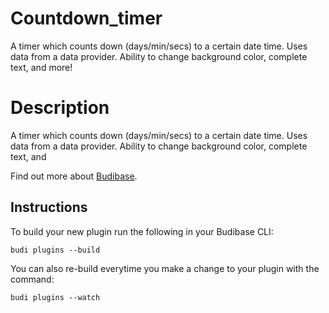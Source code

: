 # Countdown_timer
A timer which counts down (days/min/secs) to a certain date time. Uses data from a data provider. Ability to change background color, complete text, and more!

# Description
A timer which counts down (days/min/secs) to a certain date time. Uses data from a data provider. Ability to change background color, complete text, and

Find out more about [Budibase](https://github.com/Budibase/budibase).

## Instructions

To build your new  plugin run the following in your Budibase CLI:
```
budi plugins --build
```

You can also re-build everytime you make a change to your plugin with the command:
```
budi plugins --watch
```

